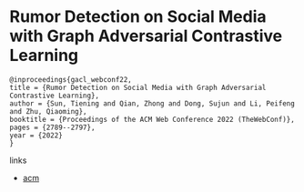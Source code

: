 # Rumor Detection on Social Media with Graph Adversarial Contrastive Learning

```
@inproceedings{gacl_webconf22,
title = {Rumor Detection on Social Media with Graph Adversarial Contrastive Learning},
author = {Sun, Tiening and Qian, Zhong and Dong, Sujun and Li, Peifeng and Zhu, Qiaoming},
booktitle = {Proceedings of the ACM Web Conference 2022 (TheWebConf)},
pages = {2789--2797},
year = {2022}
}
```

links
- [acm](https://dl.acm.org/doi/10.1145/3485447.3511999)
